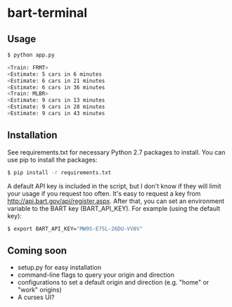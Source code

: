 # bart-terminal

## Usage
```bash
$ python app.py

<Train: FRMT>
<Estimate: 5 cars in 6 minutes
<Estimate: 6 cars in 21 minutes
<Estimate: 6 cars in 36 minutes
<Train: MLBR>
<Estimate: 9 cars in 13 minutes
<Estimate: 9 cars in 28 minutes
<Estimate: 9 cars in 43 minutes
```

## Installation
See requirements.txt for necessary Python 2.7 packages to install. You can use pip to install the packages:
```bash
$ pip install -r requirements.txt
```

A default API key is included in the script, but I don't know if they will limit your usage if you request too often. It's easy to request a key from http://api.bart.gov/api/register.aspx. After that, you can set an environment variable to the BART key (BART\_API\_KEY). For example (using the default key):
```bash
$ export BART_API_KEY="MW9S-E7SL-26DU-VV8V"
```

## Coming soon
- setup.py for easy installation
- command-line flags to query your origin and direction
- configurations to set a default origin and direction (e.g. "home" or "work" origins)
- A curses UI?
